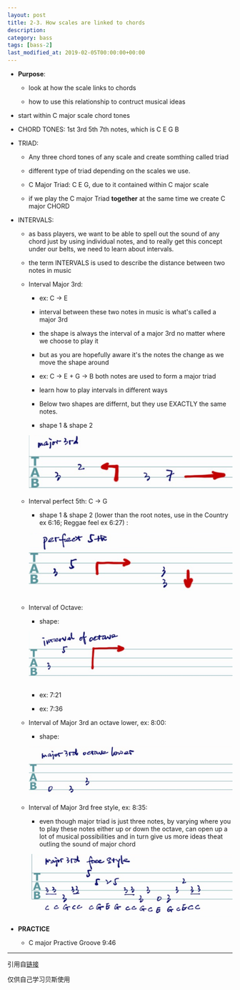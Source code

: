 ```yaml
---
layout: post
title: 2-3. How scales are linked to chords
description: 
category: bass
tags: [bass-2]
last_modified_at: 2019-02-05T00:00:00+00:00
---
```


- **Purpose**: 

    - look at how the scale links to chords 
    
    - how to use this relationship to contruct musical ideas

- start within C major scale chord tones

- CHORD TONES: 1st 3rd 5th 7th notes, which is C E G B 

- TRIAD:
    
    - Any three chord tones of any scale and create somthing called triad

    - different type of triad depending on the scales we use. 

    - C Major Triad: C E G, due to it contained within C major scale
    
    - if we play the C major Triad **together** at the same time we create C major CHORD

- INTERVALS: 
    
    - as bass players, we want to be able to spell out the sound of any chord just by using individual notes, and to really get this concept under our belts, we need to learn about intervals. 

    - the term INTERVALS is used to describe the distance between two notes in music

    - Interval Major 3rd: 
        
        - ex: C -> E

        - interval between these two notes in music is what's called a major 3rd

        - the shape is always the interval of a major 3rd no matter where we choose to play it

        - but as you are hopefully aware it's the notes the change as we move the shape around

        - ex: C -> E + G -> B both notes are used to form a major triad

        - learn how to play intervals in different ways 

        - Below two shapes are differnt, but they use EXACTLY the same notes. 

        - shape 1 & shape 2

        ![major3](/../assets/img/bass/inter-3-major3.png)    

    - Interval perfect 5th: C -> G

        - shape 1 & shape 2 (lower than the root notes, use in the Country ex 6:16; Reggae feel ex 6:27) :

        ![perfect5](/../assets/img/bass/inter-3-perfect5.png)    
    
    - Interval of Octave: 
        
        - shape: 

        ![octave](/../assets/img/bass/inter-3-octave.png)    

        - ex: 7:21

        - ex: 7:36

    - Interval of Major 3rd an octave lower, ex: 8:00: 
        
        - shape: 

        ![major3lower](/../assets/img/bass/inter-3-major3lower.png)    

    - Interval of Major 3rd free style, ex: 8:35: 

        - even though major triad is just three notes, by varying where you to play these notes either up or down the octave, can open up a lot of musical possibilities and in turn give us more ideas theat outling the sound of major chord

        ![freestyle](/../assets/img/bass/inter-3-freestyle.png)    

- **PRACTICE**

    - C major Practive Groove 9:46

<hr>

引用自[链接](https://www.youtube.com/playlist?list=PLImrzCNnL5PnVQNFhaxgOa1iJV4zMolw-)

仅供自己学习贝斯使用



